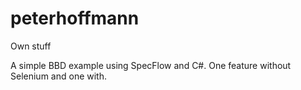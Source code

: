 # peterhoffmann
Own stuff

A simple BBD example using SpecFlow and C#. One feature without Selenium and one with.
